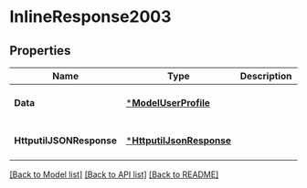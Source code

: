# InlineResponse2003

## Properties
Name | Type | Description | Notes
------------ | ------------- | ------------- | -------------
**Data** | [***ModelUserProfile**](model.UserProfile.md) |  | [optional] [default to null]
**HttputilJSONResponse** | [***HttputilJsonResponse**](httputil.JSONResponse.md) |  | [optional] [default to null]

[[Back to Model list]](../README.md#documentation-for-models) [[Back to API list]](../README.md#documentation-for-api-endpoints) [[Back to README]](../README.md)

